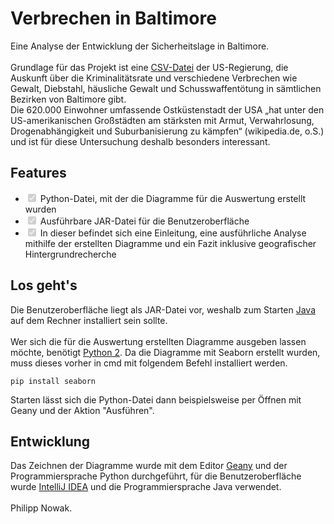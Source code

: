 <h1>
	Verbrechen in Baltimore
</h1>
<p>
	Eine Analyse der Entwicklung der Sicherheitslage in Baltimore.<br><br>
	Grundlage für das Projekt ist eine <a href="http://catalog.data.gov/dataset/crime-safety-2010-2013">CSV-Datei</a> der US-Regierung, die Auskunft
	über die Kriminalitätsrate und verschiedene Verbrechen wie Gewalt, Diebstahl,
	häusliche Gewalt und Schusswaffentötung in sämtlichen Bezirken von Baltimore gibt.
	<br>Die 620.000 Einwohner umfassende Ostküstenstadt der USA „hat unter den US-amerikanischen
	Großstädten am stärksten mit Armut, Verwahrlosung, Drogenabhängigkeit und Suburbanisierung
	zu kämpfen“ (wikipedia.de, o.S.) und ist für diese Untersuchung deshalb besonders interessant.
</p>
<h2>
	Features
</h2>
<ul class="contains-task-list">
	<li class="task-list-item"><input class="task-list-item-checkbox" checked="" disabled="" type="checkbox"> Python-Datei, mit der die Diagramme für die Auswertung erstellt wurden</li>
	<li class="task-list-item"><input class="task-list-item-checkbox" checked="" disabled="" type="checkbox"> Ausführbare JAR-Datei für die Benutzeroberfläche</li>
	<li class="task-list-item"><input class="task-list-item-checkbox" checked="" disabled="" type="checkbox"> In dieser befindet sich eine Einleitung, eine ausführliche Analyse mithilfe der erstellten Diagramme und ein Fazit inklusive geografischer Hintergrundrecherche</li>
</ul>
<h2>
	Los geht's
</h2>
<p>
	Die Benutzeroberfläche liegt als JAR-Datei vor, weshalb zum Starten <a href="https://www.java.com/de/download/">Java</a> auf dem Rechner installiert sein sollte.<br><br>
	Wer sich die für die Auswertung erstellten Diagramme ausgeben lassen möchte, benötigt <a href="https://www.python.org/downloads/">Python 2</a>. Da die Diagramme mit Seaborn erstellt wurden, muss dieses vorher in cmd mit folgendem Befehl installiert werden.
</p>
<pre><code>pip install seaborn</code></pre>
<p>
	Starten lässt sich die Python-Datei dann beispielsweise per Öffnen mit Geany und der Aktion "Ausführen".
</p>
<h2>
	Entwicklung
</h2>
<p>
	Das Zeichnen der Diagramme wurde mit dem Editor <a href="https://www.geany.org/">Geany</a> und der Programmiersprache Python durchgeführt, für die Benutzeroberfläche wurde <a href="https://www.jetbrains.com/idea/">IntelliJ IDEA</a> und die Programmiersprache Java verwendet.
	<br><br>
	Philipp Nowak.
</p>
